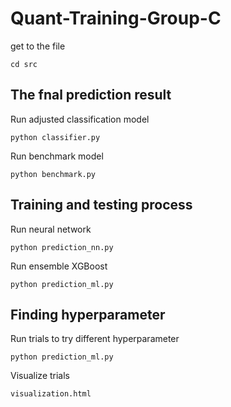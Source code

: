 # Quant-Training-Group-C

get to the file
```
cd src
```
## The fnal prediction result
Run adjusted classification model
```
python classifier.py
```
Run benchmark model
```
python benchmark.py
```
## Training and testing process
Run neural network
```
python prediction_nn.py
```
Run ensemble XGBoost
```
python prediction_ml.py
```
## Finding hyperparameter
Run trials to try different hyperparameter
```
python prediction_ml.py
```
Visualize trials
```
visualization.html
```
